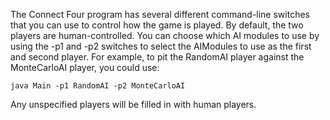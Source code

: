 
The Connect Four program has several different command-line switches that you can use to control how the game is played. By default, the two players are human-controlled. You can choose which AI modules to use by using the -p1 and -p2 switches to select the AIModules to use as the first and second player. For example, to pit the RandomAI player against the MonteCarloAI player, you could use:

`java Main -p1 RandomAI -p2 MonteCarloAI`

Any unspecified players will be filled in with human players.
